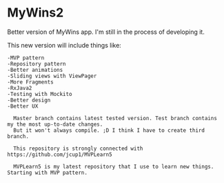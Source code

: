 # MyWins2
Better version of MyWins app. I'm still in the process of developing it.
  
  This new version will include things like:
    
    -MVP pattern  
    -Repository pattern  
    -Better animations  
    -Sliding views with ViewPager  
    -More Fragments  
    -RxJava2  
    -Testing with Mockito  
    -Better design  
    -Better UX
      
      Master branch contains latest tested version. Test branch contains my the most up-to-date changes.
      But it won't always compile. ;D I think I have to create third branch.
        
      This repository is strongly connected with https://github.com/jcup1/MVPLearn5
          
      MVPLearn5 is my latest repository that I use to learn new things. Starting with MVP pattern.  
